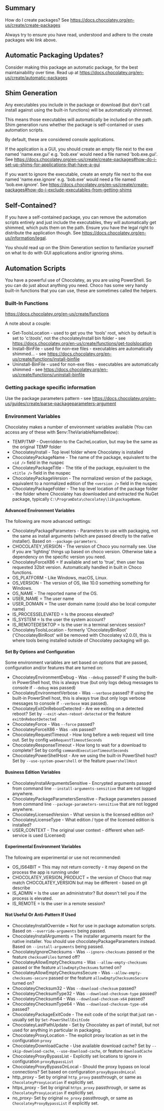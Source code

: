 ﻿## Summary

How do I create packages? See <https://docs.chocolatey.org/en-us/create/create-packages>

Always try to ensure you have read, understood and adhere to the create
packages wiki link above.

## Automatic Packaging Updates?

Consider making this package an automatic package, for the best
maintainability over time. Read up at <https://docs.chocolatey.org/en-us/create/automatic-packages>

## Shim Generation

Any executables you include in the package or download (but don't call
install against using the built-in functions) will be automatically shimmed.

This means those executables will automatically be included on the path.
Shim generation runs whether the package is self-contained or uses automation
scripts.

By default, these are considered console applications.

If the application is a GUI, you should create an empty file next to the exe
named 'name.exe.gui' e.g. 'bob.exe' would need a file named 'bob.exe.gui'.
See https://docs.chocolatey.org/en-us/create/create-packages#how-do-i-set-up-shims-for-applications-that-have-a-gui

If you want to ignore the executable, create an empty file next to the exe
named 'name.exe.ignore' e.g. 'bob.exe' would need a file named
'bob.exe.ignore'.
See https://docs.chocolatey.org/en-us/create/create-packages#how-do-i-exclude-executables-from-getting-shims

## Self-Contained?

If you have a self-contained package, you can remove the automation scripts
entirely and just include the executables, they will automatically get shimmed,
which puts them on the path. Ensure you have the legal right to distribute
the application though. See https://docs.chocolatey.org/en-us/information/legal.

You should read up on the Shim Generation section to familiarize yourself
on what to do with GUI applications and/or ignoring shims.

## Automation Scripts

You have a powerful use of Chocolatey, as you are using PowerShell. So you
can do just about anything you need. Choco has some very handy built-in
functions that you can use, these are sometimes called the helpers.

### Built-In Functions

https://docs.chocolatey.org/en-us/create/functions

A note about a couple:

* Get-ToolsLocation - used to get you the 'tools' root, which by default is set to 'c:\tools', not the chocolateyInstall bin folder - see https://docs.chocolatey.org/en-us/create/functions/get-toolslocation
* Install-BinFile - used for non-exe files - executables are automatically shimmed... - see https://docs.chocolatey.org/en-us/create/functions/install-binfile
* Uninstall-BinFile - used for non-exe files - executables are automatically shimmed - see https://docs.chocolatey.org/en-us/create/functions/uninstall-binfile

### Getting package specific information

Use the package parameters pattern - see https://docs.chocolatey.org/en-us/guides/create/parse-packageparameters-argument

### Environment Variables

Chocolatey makes a number of environment variables available (You can access any of these with $env:TheVariableNameBelow):

* TEMP/TMP - Overridden to the CacheLocation, but may be the same as the original TEMP folder
* ChocolateyInstall - Top level folder where Chocolatey is installed
* ChocolateyPackageName - The name of the package, equivalent to the `<id />` field in the nuspec
* ChocolateyPackageTitle - The title of the package, equivalent to the `<title />` field in the nuspec
* ChocolateyPackageVersion - The normalized version of the package, equivalent to a normalized edition of the `<version />` field in the nuspec
* ChocolateyPackageFolder - The top level location of the package folder  - the folder where Chocolatey has downloaded and extracted the NuGet package, typically `C:\ProgramData\chocolatey\lib\packageName`.

#### Advanced Environment Variables

The following are more advanced settings:

* ChocolateyPackageParameters - Parameters to use with packaging, not the same as install arguments (which are passed directly to the native installer). Based on `--package-parameters`.
* CHOCOLATEY_VERSION - The version of Choco you normally see. Use if you are 'lighting' things up based on choco version. Otherwise take a dependency on the specific version you need.
* ChocolateyForceX86 = If available and set to 'true', then user has requested 32bit version. Automatically handled in built in Choco functions.
* OS_PLATFORM - Like Windows, macOS, Linux.
* OS_VERSION - The version of OS, like 10.0 something something for Windows.
* OS_NAME - The reported name of the OS.
* USER_NAME = The user name
* USER_DOMAIN = The user domain name (could also be local computer name)
* IS_PROCESSELEVATED = Is the process elevated?
* IS_SYSTEM = Is the user the system account?
* IS_REMOTEDESKTOP = Is the user in a terminal services session?
* ChocolateyToolsLocation - formerly 'ChocolateyBinRoot' ('ChocolateyBinRoot' will be removed with Chocolatey v2.0.0), this is where tools being installed outside of Chocolatey packaging will go.

#### Set By Options and Configuration

Some environment variables are set based on options that are passed, configuration and/or features that are turned on:

* ChocolateyEnvironmentDebug - Was `--debug` passed? If using the built-in PowerShell host, this is always true (but only logs debug messages to console if `--debug` was passed)
* ChocolateyEnvironmentVerbose - Was `--verbose` passed? If using the built-in PowerShell host, this is always true (but only logs verbose messages to console if `--verbose` was passed).
* ChocolateyExitOnRebootDetected - Are we exiting on a detected reboot? Set by `--exit-when-reboot-detected`  or the feature `exitOnRebootDetected`
* ChocolateyForce - Was `--force` passed?
* ChocolateyForceX86 - Was `-x86` passed?
* ChocolateyRequestTimeout - How long before a web request will time out. Set by config `webRequestTimeoutSeconds`
* ChocolateyResponseTimeout - How long to wait for a download to complete? Set by config `commandExecutionTimeoutSeconds`
* ChocolateyPowerShellHost - Are we using the built-in PowerShell host? Set by `--use-system-powershell` or the feature `powershellHost`

#### Business Edition Variables

* ChocolateyInstallArgumentsSensitive - Encrypted arguments passed from command line `--install-arguments-sensitive` that are not logged anywhere.
* ChocolateyPackageParametersSensitive - Package parameters passed from command line `--package-parameters-sensitive` that are not logged anywhere.
* ChocolateyLicensedVersion - What version is the licensed edition on?
* ChocolateyLicenseType - What edition / type of the licensed edition is installed?
* USER_CONTEXT - The original user context - different when self-service is used (Licensed)

#### Experimental Environment Variables

The following are experimental or use not recommended:

* OS_IS64BIT = This may not return correctly - it may depend on the process the app is running under
* CHOCOLATEY_VERSION_PRODUCT = the version of Choco that may match CHOCOLATEY_VERSION but may be different - based on git describe
* IS_ADMIN = Is the user an administrator? But doesn't tell you if the process is elevated.
* IS_REMOTE = Is the user in a remote session?

#### Not Useful Or Anti-Pattern If Used

* ChocolateyInstallOverride = Not for use in package automation scripts. Based on `--override-arguments` being passed.
* ChocolateyInstallArguments = The installer arguments meant for the native installer. You should use chocolateyPackageParameters instead. Based on `--install-arguments` being passed.
* ChocolateyIgnoreChecksums - Was `--ignore-checksums` passed or the feature `checksumFiles` turned off?
* ChocolateyAllowEmptyChecksums - Was `--allow-empty-checksums` passed or the feature `allowEmptyChecksums` turned on?
* ChocolateyAllowEmptyChecksumsSecure - Was `--allow-empty-checksums-secure` passed or the feature `allowEmptyChecksumsSecure` turned on?
* ChocolateyChecksum32 - Was `--download-checksum` passed?
* ChocolateyChecksumType32 - Was `--download-checksum-type` passed?
* ChocolateyChecksum64 - Was `--download-checksum-x64` passed?
* ChocolateyChecksumType64 - Was `--download-checksum-type-x64` passed?
* ChocolateyPackageExitCode - The exit code of the script that just ran - usually set by `Set-PowerShellExitCode`
* ChocolateyLastPathUpdate - Set by Chocolatey as part of install, but not used for anything in particular in packaging.
* ChocolateyProxyLocation - The explicit proxy location as set in the configuration `proxy`
* ChocolateyDownloadCache - Use available download cache? Set by `--skip-download-cache`, `--use-download-cache`, or feature `downloadCache`
* ChocolateyProxyBypassList - Explicitly set locations to ignore in configuration `proxyBypassList`
* ChocolateyProxyBypassOnLocal - Should the proxy bypass on local connections? Set based on configuration `proxyBypassOnLocal`
* http_proxy - Set by original `http_proxy` passthrough, or same as `ChocolateyProxyLocation` if explicitly set.
* https_proxy - Set by original `https_proxy` passthrough, or same as `ChocolateyProxyLocation` if explicitly set.
* no_proxy- Set by original `no_proxy` passthrough, or same as `ChocolateyProxyBypassList` if explicitly set.

